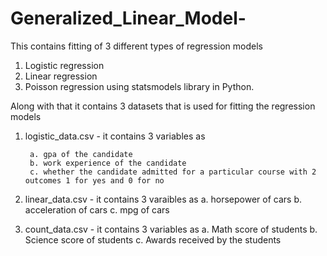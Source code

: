 # Generalized_Linear_Model-

This contains fitting of 3 different types of regression models
1. Logistic regression
2. Linear regression
3. Poisson regression
        using statsmodels library in Python.

Along with that it contains 3 datasets that is used for fitting the regression models

1. logistic_data.csv - it contains 3 variables as 
                        
        a. gpa of the candidate
        b. work experience of the candidate
        c. whether the candidate admitted for a particular course with 2 outcomes 1 for yes and 0 for no
2. linear_data.csv - it contains 3 varaibles as 
                        a. horsepower of cars
                        b. acceleration of cars 
                        c. mpg of cars
3. count_data.csv - it contains 3 variables as
                        a. Math score of students
                        b. Science score of students
                        c. Awards received by the students
